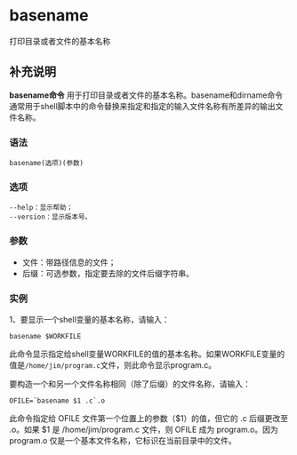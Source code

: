 basename
===

打印目录或者文件的基本名称

## 补充说明

**basename命令** 用于打印目录或者文件的基本名称。basename和dirname命令通常用于shell脚本中的命令替换来指定和指定的输入文件名称有所差异的输出文件名称。

###  语法

```
basename(选项)(参数)
```

###  选项

```
--help：显示帮助；
--version：显示版本号。
```

###  参数

* 文件：带路径信息的文件；
* 后缀：可选参数，指定要去除的文件后缀字符串。

###  实例

1、要显示一个shell变量的基本名称，请输入：

```
basename $WORKFILE
```

此命令显示指定给shell变量WORKFILE的值的基本名称。如果WORKFILE变量的值是`/home/jim/program.c`文件，则此命令显示program.c。

要构造一个和另一个文件名称相同（除了后缀）的文件名称，请输入：

```
OFILE=`basename $1 .c`.o
```

此命令指定给 OFILE 文件第一个位置上的参数（$1）的值，但它的 .c 后缀更改至 .o。如果 $1 是 /home/jim/program.c 文件，则 OFILE 成为 program.o。因为 program.o 仅是一个基本文件名称，它标识在当前目录中的文件。


<!-- Linux命令行搜索引擎：https://jaywcjlove.github.io/linux-command/ -->